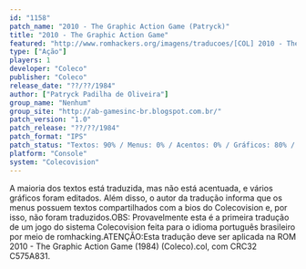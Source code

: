 ```yaml
---
id: "1158"
patch_name: "2010 - The Graphic Action Game (Patryck)"
title: "2010 - The Graphic Action Game"
featured: "http://www.romhackers.org/imagens/traducoes/[COL] 2010 - The Graphic Action Game - Patryck - 1.png"
type: ["Ação"]
players: 1
developer: "Coleco"
publisher: "Coleco"
release_date: "??/??/1984"
author: ["Patryck Padilha de Oliveira"]
group_name: "Nenhum"
group_site: "http://ab-gamesinc-br.blogspot.com.br/"
patch_version: "1.0"
patch_release: "??/??/1984"
patch_format: "IPS"
patch_status: "Textos: 90% / Menus: 0% / Acentos: 0% / Gráficos: 80% / Geral: 85%"
platform: "Console"
system: "Colecovision"
---
```


A maioria dos textos está traduzida, mas não está acentuada, e vários gráficos foram editados. Além disso, o autor da tradução informa que os menus possuem textos compartilhados com a bios do Colecovision e, por isso, não foram traduzidos.OBS: Provavelmente esta é a primeira tradução de um jogo do sistema Colecovision feita para o idioma português brasileiro por meio de romhacking.ATENÇÃO:Esta tradução deve ser aplicada na ROM 2010 - The Graphic Action Game (1984) (Coleco).col, com CRC32 C575A831.